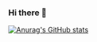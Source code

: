 ### Hi there 👋


[![Anurag's GitHub stats](https://github-readme-stats.vercel.app/api?username=nitin094)](https://github.com/anuraghazra/github-readme-stats)


